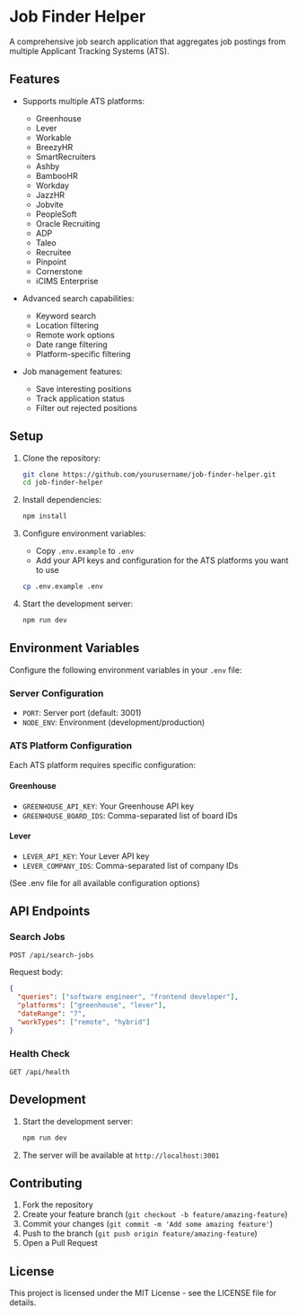 # Job Finder Helper

A comprehensive job search application that aggregates job postings from multiple Applicant Tracking Systems (ATS).

## Features

- Supports multiple ATS platforms:
  - Greenhouse
  - Lever
  - Workable
  - BreezyHR
  - SmartRecruiters
  - Ashby
  - BambooHR
  - Workday
  - JazzHR
  - Jobvite
  - PeopleSoft
  - Oracle Recruiting
  - ADP
  - Taleo
  - Recruitee
  - Pinpoint
  - Cornerstone
  - iCIMS Enterprise

- Advanced search capabilities:
  - Keyword search
  - Location filtering
  - Remote work options
  - Date range filtering
  - Platform-specific filtering

- Job management features:
  - Save interesting positions
  - Track application status
  - Filter out rejected positions

## Setup

1. Clone the repository:
   ```bash
   git clone https://github.com/yourusername/job-finder-helper.git
   cd job-finder-helper
   ```

2. Install dependencies:
   ```bash
   npm install
   ```

3. Configure environment variables:
   - Copy `.env.example` to `.env`
   - Add your API keys and configuration for the ATS platforms you want to use
   ```bash
   cp .env.example .env
   ```

4. Start the development server:
   ```bash
   npm run dev
   ```

## Environment Variables

Configure the following environment variables in your `.env` file:

### Server Configuration
- `PORT`: Server port (default: 3001)
- `NODE_ENV`: Environment (development/production)

### ATS Platform Configuration
Each ATS platform requires specific configuration:

#### Greenhouse
- `GREENHOUSE_API_KEY`: Your Greenhouse API key
- `GREENHOUSE_BOARD_IDS`: Comma-separated list of board IDs

#### Lever
- `LEVER_API_KEY`: Your Lever API key
- `LEVER_COMPANY_IDS`: Comma-separated list of company IDs

(See .env file for all available configuration options)

## API Endpoints

### Search Jobs
```http
POST /api/search-jobs
```

Request body:
```json
{
  "queries": ["software engineer", "frontend developer"],
  "platforms": ["greenhouse", "lever"],
  "dateRange": "7",
  "workTypes": ["remote", "hybrid"]
}
```

### Health Check
```http
GET /api/health
```

## Development

1. Start the development server:
   ```bash
   npm run dev
   ```

2. The server will be available at `http://localhost:3001`

## Contributing

1. Fork the repository
2. Create your feature branch (`git checkout -b feature/amazing-feature`)
3. Commit your changes (`git commit -m 'Add some amazing feature'`)
4. Push to the branch (`git push origin feature/amazing-feature`)
5. Open a Pull Request

## License

This project is licensed under the MIT License - see the LICENSE file for details.

